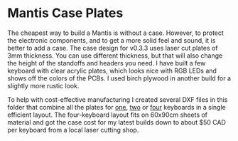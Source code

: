# Mantis Case Plates

The cheapest way to build a Mantis is without a case. However, to protect the electronic components, and to get a more solid feel and sound, it is better to add a case. The case design for v0.3.3 uses laser cut plates of 3mm thickness. You can use different thickness, but that will also change the height of the standoffs and headers you need. I have built a few keyboard with clear acrylic plates, which looks nice with RGB LEDs and shows off the colors of the PCBs. I used birch plywood in another build for a slightly more rustic look.

To help with cost-effective manufacturing I created several DXF files in this folder that combine all the plates for [one](./plates.dxf), [two](./plates2x.dxf) or [four](./plates4x.dxf) keyboards in a single efficient layout. The four-keyboard layout fits on 60x90cm sheets of material and got the case cost for my latest builds down to about $50 CAD per keyboard from a local laser cutting shop.